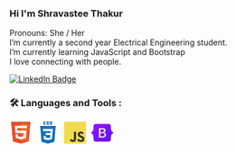 ### Hi I'm Shravastee Thakur


Pronouns: She / Her</br>
I’m currently a second year Electrical Engineering student.</br>
I’m currently learning JavaScript and Bootstrap</br>
I love connecting with people.


<div id="badges">
    <a href="www.linkedin.com/in/shravastee-thakur-618589218">
      <img
        src="https://img.shields.io/badge/LinkedIn-blue?style=for-the-badge&logo=linkedin&logoColor=white"
        alt="LinkedIn Badge"
      />
      </a>
      </div>
      
      


### :hammer_and_wrench: Languages and Tools :
  <div>
    <img
      src="https://github.com/devicons/devicon/blob/master/icons/html5/html5-original.svg"
      title="HTML5"
      alt="HTML"
      width="40"
      height="40"
    />&nbsp;
    <img
      src="https://github.com/devicons/devicon/blob/master/icons/css3/css3-plain-wordmark.svg"
      title="CSS3"
      alt="CSS"
      width="40"
      height="40"
    />&nbsp;
    <img
      src="https://github.com/devicons/devicon/blob/master/icons/javascript/javascript-original.svg"
      title="JavaScript"
      alt="JavaScript"
      width="40"
      height="40"
    />&nbsp;
    <img
      src="https://github.com/devicons/devicon/blob/master/icons/bootstrap/bootstrap-original.svg"
      title="Bootstrap"
      alt="Bootstrap"
      width="40"
      height="40"
    />&nbsp;
   
  </div>
    
   
 


